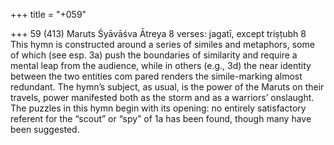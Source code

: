 +++
title = "+059"

+++
59 (413)
Maruts
Śyāvāśva Ātreya
8 verses: jagatī, except triṣṭubh 8
This hymn is constructed around a series of similes and metaphors, some of which  (see esp. 3a) push the boundaries of similarity and require a mental leap from the  audience, while in others (e.g., 3d) the near identity between the two entities com pared renders the simile-marking almost redundant. The hymn’s subject, as usual,  is the power of the Maruts on their travels, power manifested both as the storm  and as a warriors’ onslaught. The puzzles in this hymn begin with its opening: no  entirely satisfactory referent for the “scout” or “spy” of 1a has been found, though  many have been suggested.